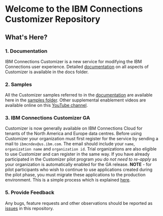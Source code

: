 # Welcome to the IBM Connections Customizer Repository 

## What's Here?
### 1. Documentation
IBM Connections Customizer is a new service for modifying the IBM Connections user experience. Detailed [documentation][1] on all aspects of Customizer is available in the docs folder. 

### 2. Samples
All the Customizer samples referred to in the [documentation][1] are available here in the [samples folder][2]. Other supplemental enablement videos are available online on this [YouTube channel][8].

### 3. IBM Connections Customizer GA   
Customizer is now generally available on IBM Connections Cloud for tenants of the North America and Europe data centres. Before using Customizer your organization must first register for the service by sending a mail to `ibmcndev@us.ibm.com`. The email should include your `name`, `organization name` and `organization id`. Trial organizations are also eligible to use Customizer and can register in the same way.
If you have already participated in the Customizer pilot program *you do not need to re-apply* as your organization is automatically enabled for the GA release. **NOTE** - for pilot participants who wish to continue to use applications created during the pilot phase, you must migrate these applications to the production environment. This is a simple process which is explained [here][9].

### 5. Provide Feedback
Any bugs, feature requests and other observations should be reported as [issues][3] in this repository. 

[1]: https://github.com/ibmcnxdev/customizer/blob/master/docs/IBMConnectionsCustomizer.pdf
[2]: https://github.com/ibmcnxdev/customizer/tree/master/samples
[3]: https://github.com/ibmcnxdev/customizer/issues
[4]: https://opencode4connections.org/oc4c/customizer.xsp?key=ccc-episode2
[5]: http://opencode4connections.org/
[6]: http://opencode4connections.org/
[7]: https://opencode4connections.org/oc4c.nsf/page.xsp?key=ccc-contest
[8]: https://www.youtube.com/playlist?list=PLaDSIoof-i95DcgxaxGgl3tdziBdyEfuE
[9]: https://github.com/ibmcnxdev/customizer/blob/MartinDonnelly-V3Updates-1/docs/MigratingAppsToV3.md
